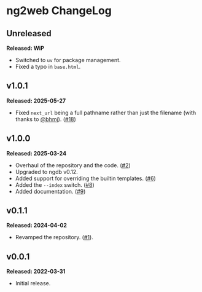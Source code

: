 # ng2web ChangeLog

## Unreleased

**Released: WiP**

- Switched to `uv` for package management.
- Fixed a typo in `base.html`.

## v1.0.1

**Released: 2025-05-27**

- Fixed `next_url` being a full pathname rather than just the filename (with
  thanks to [@bhmj](https://github.com/bhmj)).
  ([#18](https://github.com/davep/ng2web/pull/18))

## v1.0.0

**Released: 2025-03-24**

- Overhaul of the repository and the code.
  ([#2](https://github.com/davep/ng2web/pull/2))
- Upgraded to ngdb v0.12.
- Added support for overriding the builtin templates.
  ([#6](https://github.com/davep/ng2web/pull/6))
- Added the `--index` switch. ([#8](https://github.com/davep/ng2web/pull/8))
- Added documentation. ([#9](https://github.com/davep/ng2web/pull/9))

## v0.1.1

**Released: 2024-04-02**

- Revamped the repository. ([#1](https://github.com/davep/ng2web/pull/1)).

## v0.0.1

**Released: 2022-03-31**

- Initial release.

[//]: # (ChangeLog.md ends here)
